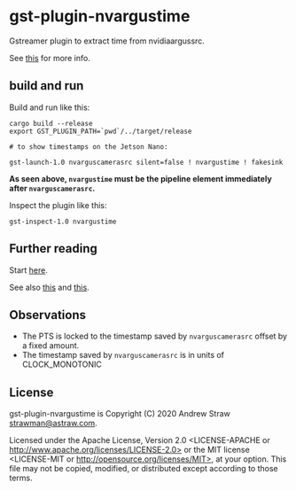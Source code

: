 # gst-plugin-nvargustime

Gstreamer plugin to extract time from nvidiaargussrc.

See [this](https://devtalk.nvidia.com/default/topic/1056918/jetson-tx2/nvarguscamerasrc-buffer-metadata-is-missing-/post/5392925/#5392925) for more info.

## build and run

Build and run like this:

    cargo build --release
    export GST_PLUGIN_PATH=`pwd`/../target/release

    # to show timestamps on the Jetson Nano:

    gst-launch-1.0 nvarguscamerasrc silent=false ! nvargustime ! fakesink

**As seen above, `nvargustime` must be the pipeline element immediately after `nvarguscamerasrc`.**

Inspect the plugin like this:

    gst-inspect-1.0 nvargustime

## Further reading

Start [here](https://devtalk.nvidia.com/default/topic/1058122/jetson-tx2/argus-timestamp-domain/).

See also [this](https://developer.ridgerun.com/wiki/index.php?title=NVIDIA_Jetson_TX2_-_Video_Input_Timing_Concepts) and [this](https://developer.ridgerun.com/wiki/index.php?title=NVIDIA_Jetson_TX2_-_Video_Input_Timing_Concepts#Timestamping_System_Clock).

## Observations

* The PTS is locked to the timestamp saved by `nvarguscamerasrc` offset by a
fixed amount.
* The timestamp saved by `nvarguscamerasrc` is in units of CLOCK_MONOTONIC

## License

gst-plugin-nvargustime is Copyright (C) 2020 Andrew Straw <strawman@astraw.com>.

Licensed under the Apache License, Version 2.0 <LICENSE-APACHE or
http://www.apache.org/licenses/LICENSE-2.0> or the MIT license <LICENSE-MIT or
http://opensource.org/licenses/MIT>, at your option. This file may not be
copied, modified, or distributed except according to those terms.
